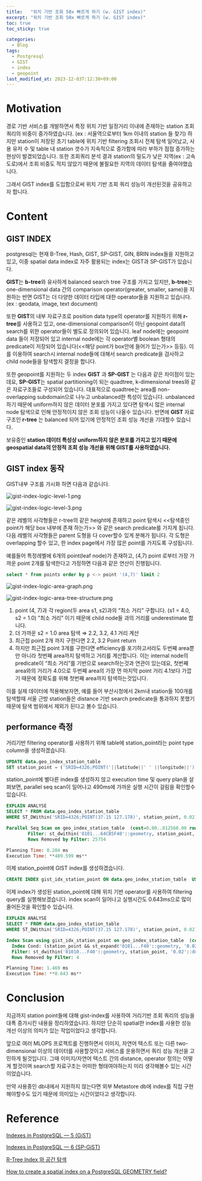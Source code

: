 ```yaml
---
title:   "위치 기반 조회 50x 빠르게 하기 (w. GIST index)"
excerpt: "위치 기반 조회 50x 빠르게 하기 (w. GIST index)"
toc: true
toc_sticky: true

categories:
  - Blog
tags:
  - Postgresql
  - GIST
  - index
  - geopoint
last_modified_at: 2023-12-03T:12:30+09:00
---
```


# Motivation

경로 기반 서비스를 개발하면서 특정 위치 기반 일정거리 이내에 존재하는 station 조회 쿼리의 비중이 중가하였습니다. (ex : 서울역으로부터 1km 이내의 station 들 찾기) 하지만 station이 저장된 초기 table에 위치 기반 filtering 조회시 전체 탐색 일어났고, 사용 유저 수 및 table 내 station 갯수가 지속적으로 증가함에 따라 부하가 점점 증가하는 현상이 발겼되었습니다. 또한 조회쿼리 분석 결과 station의 밀도가 낮은 지역(ex : 고속도로)에서 조회 비중도 적지 않았기 때문에 불필요한 지역의 데이터 탐색을 줄여야했습니다. 

그래서 GIST index를 도입함으로써 위치 기반 조회 쿼리 성능이 개선된것을 공유하고자 합니다.

# Content

## GIST INDEX

postgresql는 현재 B-Tree, Hash, GIST, SP-GIST, GIN, BRIN index들을 지원하고 있고,
이중 spatial data index로 자주 활용되는 index는 GIST과 SP-GIST가 있습니다.

**GIST**는 **b-tree**와 유사하게 balanced search tree 구조를 가지고 있지만, **b-tree**는 one-dimensional data 간의 comparison operator(greater, smaller, same)을 지원하는 반면 GIST는 더 다양한 데이터 타입에 대한 operator들을 지원하고 있습니다.(ex : geodata, image, text document)

또한 **GIST**의 내부 자료구조로 position data type의 operator를 지원하기 위해 **r-tree**를 사용하고 있고, one-dimensional comparison이 아닌 geopoint data의 search를 위한 operator들이 별도로 정의되어 있습니다.  leaf node에는 geopoint data 들이 저장되어 있고 internal node에는 각 operator별 boolean 형태의 predicate이 저장되어 있습니다(<<해당 point가 box안에 들어가 있는가>> 등등). 이를 이용하여 search시 internal node들에 대해서 search predicate을 검사하고 child node들을 탐색할지 결정을 합니다.

또한 geopoint를 지원하는 두 index **GIST** 과 **SP-GIST** 는 다음과 같은 차이점이 있는데요,
**SP-GIST**는 spatial partitioning이 되는 quadtree, k-dimensional trees와 같은 자료구조들로 구성되어 있습니다. 대표적으로 quadtree는 area를 non-overlapping subdomain으로 나누고 unbalanced한 특성이 있습니다. unbalanced 하기 때문에 uniform하지 않은 데이터 분포를 가지고 있다면 탐색시 많은 internal node 탐색으로 인해 안정적이지 않은 조회 성능이 나올수 있습니다. 반면에 **GIST** 자료구조인 **r-tree** 는 balanced 되어 있기에 안정적인 조회 성능 개선을 기대할수 있습니다.

보유중인 **station 데이터 특성상 uniform하지 않은 분포를 가지고 있기 때문에 geospatial data의 안정적 조회 성능 개선을 위해 GIST를 사용하였습니다.**

## GIST index 동작

GIST내부 구조를 가시화 하면 다음과 같습니다.

![gist-index-logic-level-1.png](https://raw.githubusercontent.com/chaneeh/chaneeh.github.io/master/img/gist-index/gist-index-logic-level-1.png)

![gist-index-logic-level-3.png](https://raw.githubusercontent.com/chaneeh/chaneeh.github.io/master/img/gist-index/gist-index-logic-level-3.png)

같은 레벨의 사각형들은 r-tree의 같은 height에 존재하고 point 탐색시 <<탐색중인 point가 해당 box 내부에 존재 하는가>> 와 같은 search predicate를 가지게 됩니다. 다음 레벨의 사각형들은 parent 도형을 다 cover할수 있게 분해가 됩니다.  각 도형은 overlapping 할수 있고, 한 index page에서 가장 많은 point를 가지도록 구성됩니다.

예를들어 특정레벨에 6개의 point(leaf node)가 존재하고, (4,7) point 로부터 가장 가까운 point 2개를 탐색한다고 가정하면 다음과 같은 연산이 진행됩니다.

```sql
select * from points order by p <-> point '(4,7)' limit 2
```

![gist-index-logic-area-graph.png](https://raw.githubusercontent.com/chaneeh/chaneeh.github.io/master/img/gist-index/gist-index-logic-area-graph.png)

![gist-index-logic-area-tree-structure.png](https://raw.githubusercontent.com/chaneeh/chaneeh.github.io/master/img/gist-index/gist-index-logic-area-tree-structure.png)

1. point (4, 7)과 각 region(두 area s1, s2)과의 “최소 거리” 구합니다. (s1 = 4.0, s2 = 1.0)
”최소 거리” 이기 때문에 child node들 과의 거리를 underestimate 합니다.
2. 더 가까운 s2 = 1.0 area 탐색 ⇒ 2.2, 3.2, 4.1 거리 계산
3. 최근접 point 2개 까지 구한다면 2.2, 3.2 Point return
4. 하지만 최근접 point 3개를 구한다면 efficiency를 포기하고서라도 두번째 area뿐만 아니라 첫번째 area까지 탐색하고 거리를 계산합니다. 이는 internal node의 predicate이 “최소 거리”를 기반으로 search하는것과 연관이 있는데요, 첫번째 area와의 거리가 4.0으로 두번째 area의 가장 먼 마지막 point 거리 4.1보다 가깝기 때문에 정확도를 위해 첫번째 area까지 탐색하는것입니다.

이를 실제 데이터에 적용해보자면, 예를 들어 부산시청에서 2km내 station들 100개를 탐색할때 서울 근방 station들은 distance 기반 search predicate을 통과하지 못했기 때문에 탐색 범위에서 제외가 된다고 볼수 있습니다.

## performance 측정

거리기반 filtering operator를 사용하기 위해 table에 station_point라는 point type column을 생성하겠습니다.

```sql
UPDATE data.geo_index_station_table
SET station_point = ('SRID=4326;POINT('||latitude||' ' ||longitude||')')
```

station_point에 별다른 index를 생성하지 않고 execution time 및 query plan을 살펴보면,
parallel seq scan이 일어나고 490ms에 가까운 실행 시간이 걸림을 확인할수 있습니다.

```sql
EXPLAIN ANALYSE
SELECT * FROM data.geo_index_station_table
WHERE ST_DWithin('SRID=4326;POINT(37.15 127.178)', station_point, 0.02);

Parallel Seq Scan on geo_index_station_table  (cost=0.00..812568.00 rows=3 width=473) (actual time=378.494..402.728 rows=6 loops=3)
        Filter: st_dwithin('0101...64CB5F40'::geometry, station_point, '0.02'::double precision)
        Rows Removed by Filter: 25754

Planning Time: 0.204 ms
Execution Time: **489.599 ms**
```

이제 station_point에 GIST index를 생성하겠습니다.

```sql
CREATE INDEX gist_idx_station_point ON data.geo_index_station_table  USING gist (station_point);
```

이제 index가 생성된 station_point에 대해 위치 기반 operator를 사용하여 filtering query를 실행해보겠습니다. index scan이 일어나고 실행시간도 0.643ms으로 많이 줄어든것을 확인할수 있습니다.

```sql
EXPLAIN ANALYSE
SELECT * FROM data.geo_index_station_table 
WHERE ST_DWithin('SRID=4326;POINT(37.15 127.178)', station_point, 0.02);

Index Scan using gist_idx_station_point on geo_index_station_table  (cost=0.53..642.91 rows=8 width=473) (actual time=0.243..0.534 rows=19 loops=1)
  Index Cond: (station_point && st_expand('0101...F40'::geometry, '0.02'::double precision))
  Filter: st_dwithin('01010...F40'::geometry, station_point, '0.02'::double precision)
  Rows Removed by Filter: 4

Planning Time: 1.469 ms
Execution Time: **0.643 ms**
```

# Conclusion

지금까지 station point들에 대해 gist-index를 사용하여 거리기반 조회 쿼리의 성능을 대폭 증가시킨 내용을 정리하였습니다. 하지만 단순히 spatial한 index를 사용한 성능개선 이상의 의미가 있는 작업이었다고 생각합니다.

앞으로 여러 MLOPS 프로젝트를 진행하면서 이미지, 자연어 텍스트 또는 다른 two-dimensional 이상의 데이터를 사용할것이고 서비스를 운용하면서  쿼리 성능 개선을 고민하게 될것입니다. 그때 이미지/자연어 텍스트 간의 distance, operator 정의는 어떻게 할것이며 search할 자료구조는 어떠한 형태여야하는지 미리 생각해볼수 있는 시간이었습니다.

만약 사용중인 db내에서 지원하지 않는다면 외부 Metastore db에 index를 직접 구현해야할수도 있기 때문에 의미있는 시간이었다고 생각합니다.

# Reference

[Indexes in PostgreSQL — 5 (GiST)](https://habr.com/ru/companies/postgrespro/articles/444742/)

[Indexes in PostgreSQL — 6 (SP-GiST)](https://habr.com/ru/companies/postgrespro/articles/446624/)

[R-Tree Index 와 공간 탐색](https://jwkim96.tistory.com/298)

[How to create a spatial index on a PostgreSQL GEOMETRY field?](https://stackoverflow.com/questions/67805007/how-to-create-a-spatial-index-on-a-postgresql-geometry-field)
